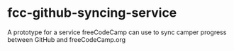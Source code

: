 # fcc-github-syncing-service
A prototype for a service freeCodeCamp can use to sync camper progress between GitHub and freeCodeCamp.org
